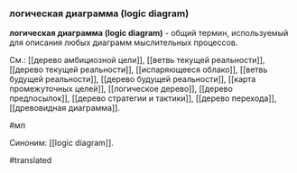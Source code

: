 ### логическая диаграмма (logic diagram)

**логическая диаграмма (logic diagram)** - общий термин, используемый для описания любых диаграмм мыслительных процессов.

См.: [[дерево амбициозной цели]], [[ветвь текущей реальности]], [[дерево текущей реальности]], [[испаряющееся облако]], [[ветвь будущей реальности]], [[дерево будущей реальности]], [[карта промежуточных целей]], [[логическое дерево]], [[дерево предпосылок]], [[дерево стратегии и тактики]], [[дерево перехода]], [[древовидная диаграмма]].

#мп

Синоним: [[logic diagram]].

#translated
